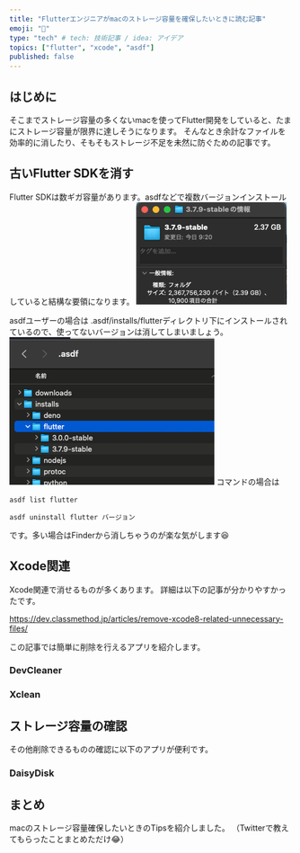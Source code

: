 ```yaml
---
title: "Flutterエンジニアがmacのストレージ容量を確保したいときに読む記事"
emoji: "🐙"
type: "tech" # tech: 技術記事 / idea: アイデア
topics: ["flutter", "xcode", "asdf"]
published: false
---
```

## はじめに
そこまでストレージ容量の多くないmacを使ってFlutter開発をしていると、たまにストレージ容量が限界に達しそうになります。
そんなとき余計なファイルを効率的に消したり、そもそもストレージ不足を未然に防ぐための記事です。

## 古いFlutter SDKを消す

Flutter SDKは数ギガ容量があります。asdfなどで複数バージョンインストールしていると結構な要領になります。
![](/images/SCR-20230405-dat.png)

asdfユーザーの場合は
.asdf/installs/flutterディレクトリ下にインストールされているので、使ってないバージョンは消してしまいましょう。
![](/images/SCR-20230405-dlp.png)
コマンドの場合は
```zsh:インストール済みバージョン確認
asdf list flutter
```
```zsh:アンインストール
asdf uninstall flutter バージョン
```
です。多い場合はFinderから消しちゃうのが楽な気がします😆

## Xcode関連
Xcode関連で消せるものが多くあります。
詳細は以下の記事が分かりやすかったです。

https://dev.classmethod.jp/articles/remove-xcode8-related-unnecessary-files/

この記事では簡単に削除を行えるアプリを紹介します。

### DevCleaner

### Xclean


## ストレージ容量の確認
その他削除できるものの確認に以下のアプリが便利です。

### DaisyDisk


## まとめ
macのストレージ容量確保したいときのTipsを紹介しました。
（Twitterで教えてもらったことまとめただけ😂）